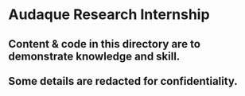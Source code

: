 # Audaque Research Internship 
## Content & code in this directory are to demonstrate knowledge and skill. <br> <br> Some details are redacted for confidentiality. 
